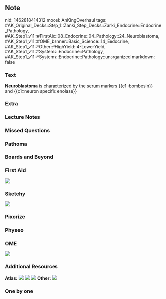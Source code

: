 ## Note
nid: 1462818414312
model: AnKingOverhaul
tags: #AK_Original_Decks::Step_1::Zanki_Step_Decks::Zanki_Endocrine::Endocrine_Pathology, #AK_Step1_v11::#FirstAid::08_Endocrine::04_Pathology::24_Neuroblastoma, #AK_Step1_v11::#OME_banner::Basic_Science::14_Endocrine, #AK_Step1_v11::^Other::^HighYield::4-LowerYield, #AK_Step1_v11::^Systems::Endocrine::Pathology, #AK_Step1_v11::^Systems::Endocrine::Pathology::unorganized
markdown: false

### Text
<b>Neuroblastoma</b> is characterized by the <u>serum</u> markers
{{c1::bombesin}} and {{c1::neuron specific enolase}}

### Extra


### Lecture Notes


### Missed Questions


### Pathoma


### Boards and Beyond


### First Aid
<img src="tmpMDsHTm.png">

### Sketchy
<img src="tmpSR6rDh.png">

### Pixorize


### Physeo


### OME
<div class="ome-widget">
  <a href=
  "https://onlinemeded.org/spa/endocrine?ref=anki"><img src="_OME_AnkiFlashcards_Topic_5.png"></a>
</div>

### Additional Resources
<b>Atlas:</b> <img src="tmplfQyF5.png"> <img src="tmpba7c8n.png">
<img src="tmpksu8q_.png"> <b>Other:</b> <img src="tmpdrhPPW.png">

### One by one

